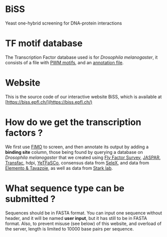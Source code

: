 # BiSS
Yeast one-hybrid screening for DNA-protein interactions

# TF motif database
The Transcription Factor database used is for *Drosophila melanogaster*, it consists of a file with [PWM motifs](https://github.com/DeplanckeLab/BiSS/blob/main/db/dmel_only.meme-io), and an [annotation file](https://github.com/DeplanckeLab/BiSS/blob/main/db/annotations.tsv).

# Website
This is the source code of our interactive website BiSS, which is available at [https://biss.epfl.ch/](https://biss.epfl.ch/)

# How do we get the transcription factors ?
We first use [FIMO](https://meme.nbcr.net/meme/doc/fimo.html) to screen, and then annotate its output by adding a **binding site** column, those being found by querying a database on *Drosophila melanogaster* that we created using [Fly Factor Survey](https://mccb.umassmed.edu/ffs/), [JASPAR](https://jaspar.genereg.net/search?q=&collection=CORE&tax_group=insects&tax_id=7227), [Transfac](http://gene-regulation.com/pub/databases.html#transfac), hdpi, [YeTFaSCo](http://yetfasco.ccbr.utoronto.ca/), consensus data from [SeleX](https://pubmed.ncbi.nlm.nih.gov/19231809/), and data from [Elemento & Tavazoie](https://genomebiology.biomedcentral.com/articles/10.1186/gb-2005-6-2-r18), as well as data from [Stark lab](https://starklab.org/data/index.html).

# What sequence type can be submitted ?
Sequences should be in FASTA format. You can input one sequence without header, and it will be named **user input**, but it has still to be in FASTA format.
Also, to prevent misuse (see below) of this website, and overload of the server, length is limited to 10000 base pairs per sequence.
